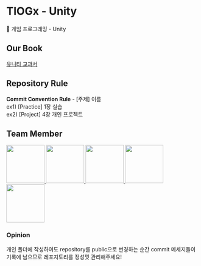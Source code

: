# TIOGx - Unity

🎅 게임 프로그래밍 - Unity 

## Our Book
[유니티 교과서](https://books.google.co.kr/books/about/%EC%9C%A0%EB%8B%88%ED%8B%B0_%EA%B5%90%EA%B3%BC%EC%84%9C_%EA%B0%9C%EC%A0%954%ED%8C%90.html?id=QhceEAAAQBAJ&redir_esc=y)

## Repository Rule

**Commit Convention Rule** - [주제] 이름   
ex1) [Practice] 1장 실습  
ex2) [Project] 4장 개인 프로젝트
   
## Team Member

<p>
<a href="https://github.com/wogns0197">
  <img src="https://github.com/wogns0197.png" width="100">
</a>
<a href="https://github.com/JeongEunJi1127">
  <img src="https://github.com/JeongEunJi1127.png" width="100">
</a>
<a href="https://github.com/hij2696">
  <img src="https://github.com/hij2696.png" width="100">
</a>
<a href="https://github.com/ggjae">
  <img src="https://github.com/ggjae.png" width="100">
</a>
<a href="https://github.com/recorder08">
  <img src="https://github.com/recorder08.png" width="100">
</a>
</p>
  


### Opinion
개인 폴더에 작성하여도 repository를 public으로 변경하는 순간 commit 메세지들이 기록에 남으므로 레포지토리를 정성껏 관리해주세요!


